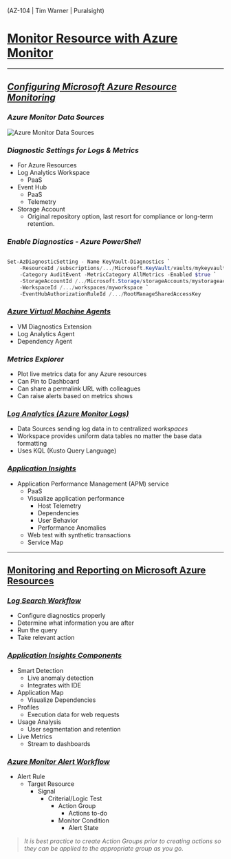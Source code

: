 (AZ-104 | Tim Warner | Puralsight)

# <ins>**Monitor Resource with Azure Monitor**</ins>

---

## <ins>*Configuring Microsoft Azure Resource Monitoring*</ins>

### *Azure Monitor Data Sources*

![Azure Monitor Data Sources](https://docs.microsoft.com/en-us/azure/azure-monitor/media/overview/overview.png)

### *Diagnostic Settings for Logs & Metrics*

- For Azure Resources
- Log Analytics Workspace
  - PaaS
- Event Hub
  - PaaS
  - Telemetry
- Storage Account
  - Original repository option, last resort for compliance or long-term retention.

### *Enable Diagnostics - Azure PowerShell*

```PowerShell

Set-AzDiagnosticSetting - Name KeyVault-Diagnostics `
    -ResourceId /subscriptions/.../Microsoft.KeyVault/vaults/mykeyvault `
    -Category AuditEvent -MetricCategory AllMetrics -Enabled $true `
    -StorageAccountId /../Microsoft.Storage/storageAccounts/mystorageaccount `
    -WorkspaceId /.../workspaces/myworkspace `
    -EventHubAuthorizationRuleId /.../RootManageSharedAccessKey

```

### <ins>*Azure Virtual Machine Agents*</ins>

- VM Diagnostics Extension
- Log Analytics Agent
- Dependency Agent

### *Metrics Explorer*

- Plot live metrics data for any Azure resources
- Can Pin to Dashboard
- Can share a permalink URL with colleagues
- Can raise alerts based on metrics shows

### <ins>*Log Analytics (Azure Monitor Logs)*</ins>

- Data Sources sending log data in to centralized *workspaces*
- Workspace provides uniform data tables no matter the base data formatting
- Uses KQL (Kusto Query Language)

### <ins>*Application Insights*</ins>

- Application Performance Management (APM) service
  - PaaS
  - Visualize application performance
    - Host Telemetry
    - Dependencies
    - User Behavior
    - Performance Anomalies
  - Web test with synthetic transactions
  - Service Map

---

## <ins>**Monitoring and Reporting on Microsoft Azure Resources**</ins>

### <ins>*Log Search Workflow*</ins>

- Configure diagnostics properly
- Determine what information you are after
- Run the query
- Take relevant action

### <ins>*Application Insights Components*</ins>

- Smart Detection
  - Live anomaly detection
  - Integrates with IDE
- Application Map
  - Visualize Dependencies
- Profiles
  - Execution data for web requests
- Usage Analysis
  - User segmentation and retention
- Live Metrics
  - Stream to dashboards

### <ins>*Azure Monitor Alert Workflow*</ins>

- Alert Rule
  - Target Resource
    - Signal
      - Criterial/Logic Test
        - Action Group
          - Actions to-do
        - Monitor Condition
          - Alert State

> *It is best practice to create Action Groups prior to creating actions so they can be applied to the appropriate group as you go.*
